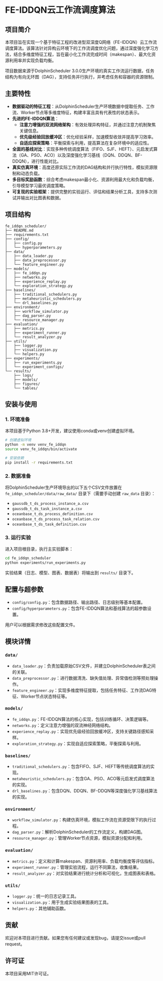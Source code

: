 # FE-IDDQN云工作流调度算法

## 项目简介

本项目旨在实现一个基于特征工程的改进型双深度Q网络（FE-IDDQN）云工作流调度算法。该算法针对异构云环境下的工作流调度优化问题，通过深度强化学习方法，结合多维度特征工程，旨在最小化工作流完成时间（makespan）、最大化资源利用率并实现负载均衡。

项目数据来源于DolphinScheduler 3.0.0生产环境的真实工作流运行数据，任务结构为有向无环图（DAG），支持任务并行执行，并考虑任务和容器的资源限制。

## 主要特性

- **数据驱动的特征工程**：从DolphinScheduler生产环境数据中提取任务、工作流、Worker节点等多维度特征，构建丰富且具有代表性的状态表示。
- **先进的FE-IDDQN算法**：
  - **注意力增强的双流网络架构**：有效处理异构特征，并通过注意力机制聚焦关键信息。
  - **优先级经验回放缓冲区**：优化经验采样，加速模型收敛并提高学习效率。
  - **自适应探索策略**：平衡探索与利用，提高算法在复杂环境中的适应性。
- **全面的基线对比**：实现多种传统调度算法（FIFO、SJF、HEFT）、元启发式算法（GA、PSO、ACO）以及深度强化学习基线（DQN、DDQN、BF-DDQN），进行性能对比。
- **真实仿真环境**：高度还原实际工作流的DAG结构和并行执行特性，模拟资源限制和动态负载。
- **多目标奖励函数**：综合考虑makespan最小化、资源利用最大化和负载均衡，引导模型学习最优调度策略。
- **可复现的实验框架**：提供完整的实验运行、评估和结果分析工具，支持多次测试并输出对比图表和数据。

## 项目结构

```
fe_iddqn_scheduler/
├── README.md
├── requirements.txt
├── config/
│   ├── config.py
│   └── hyperparameters.py
├── data/
│   ├── data_loader.py
│   ├── data_preprocessor.py
│   └── feature_engineer.py
├── models/
│   ├── fe_iddqn.py
│   ├── networks.py
│   ├── experience_replay.py
│   └── exploration_strategy.py
├── baselines/
│   ├── traditional_schedulers.py
│   ├── metaheuristic_schedulers.py
│   └── drl_baselines.py
├── environment/
│   ├── workflow_simulator.py
│   ├── dag_parser.py
│   └── resource_manager.py
├── evaluation/
│   ├── metrics.py
│   ├── experiment_runner.py
│   └── result_analyzer.py
├── utils/
│   ├── logger.py
│   ├── visualization.py
│   └── helpers.py
├── experiments/
│   ├── run_experiments.py
│   └── experiment_configs/
└── results/
    ├── logs/
    ├── models/
    ├── figures/
    └── tables/
```

## 安装与使用

### 1. 环境准备

本项目基于Python 3.8+开发，建议使用conda或venv创建虚拟环境。

```bash
# 创建虚拟环境
python -m venv venv_fe_iddqn
source venv_fe_iddqn/bin/activate

# 安装依赖
pip install -r requirements.txt
```

### 2. 数据准备

将DolphinScheduler生产环境导出的以下五个CSV文件放置在 `fe_iddqn_scheduler/data/raw_data/` 目录下（需要手动创建 `raw_data` 目录）：

- `gaussdb_t_ds_process_instance_a.csv`
- `gaussdb_t_ds_task_instance_a.csv`
- `oceanbase_t_ds_process_definition.csv`
- `oceanbase_t_ds_process_task_relation.csv`
- `oceanbase_t_ds_task_definition.csv`

### 3. 运行实验

进入项目根目录，执行主实验脚本：

```bash
cd fe_iddqn_scheduler
python experiments/run_experiments.py
```

实验结果（日志、模型、图表、数据表）将输出到 `results/` 目录下。

## 配置与超参数

- `config/config.py`：包含数据路径、输出路径、日志级别等基本配置。
- `config/hyperparameters.py`：包含FE-IDDQN算法和基线算法的超参数设置。

用户可以根据需求修改这些配置文件。

## 模块详情

### `data/`
- `data_loader.py`：负责加载原始CSV文件，并建立DolphinScheduler表之间的关联。
- `data_preprocessor.py`：进行数据清洗、缺失值处理、异常值检测等预处理操作。
- `feature_engineer.py`：实现多维度特征提取，包括任务特征、工作流DAG特征、Worker节点状态特征等。

### `models/`
- `fe_iddqn.py`：FE-IDDQN算法的核心实现，包括训练循环、决策逻辑等。
- `networks.py`：定义注意力增强的双流神经网络结构。
- `experience_replay.py`：实现优先级经验回放缓冲区，支持关键路径感知采样。
- `exploration_strategy.py`：实现自适应探索策略，平衡探索与利用。

### `baselines/`
- `traditional_schedulers.py`：包含FIFO、SJF、HEFT等传统调度算法的实现。
- `metaheuristic_schedulers.py`：包含GA、PSO、ACO等元启发式调度算法的实现。
- `drl_baselines.py`：包含DQN、DDQN、BF-DDQN等深度强化学习基线算法的实现。

### `environment/`
- `workflow_simulator.py`：构建仿真环境，模拟工作流在资源受限下的执行过程。
- `dag_parser.py`：解析DolphinScheduler的工作流定义，构建DAG图。
- `resource_manager.py`：管理Worker节点资源，模拟资源分配和利用。

### `evaluation/`
- `metrics.py`：定义和计算makespan、资源利用率、负载均衡度等评估指标。
- `experiment_runner.py`：管理实验流程，运行不同算法，收集结果。
- `result_analyzer.py`：对实验结果进行统计分析和可视化，生成图表和表格。

### `utils/`
- `logger.py`：统一的日志记录工具。
- `visualization.py`：用于生成实验结果图表的工具。
- `helpers.py`：其他辅助函数。

## 贡献

欢迎对本项目进行贡献。如果您有任何建议或发现bug，请提交issue或pull request。

## 许可证

本项目采用MIT许可证。


